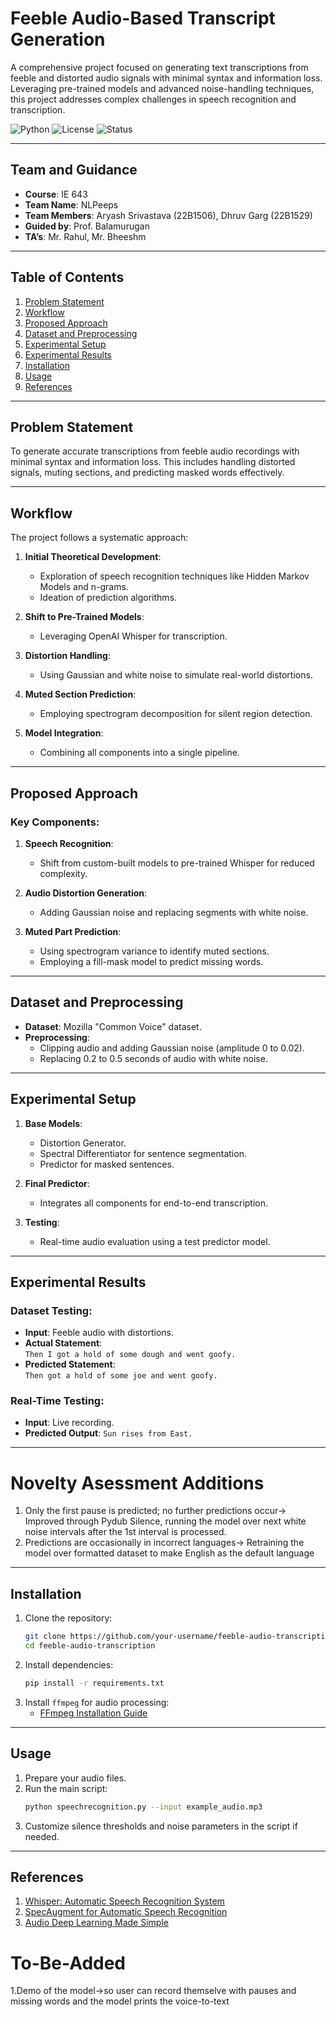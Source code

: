# Feeble Audio-Based Transcript Generation
A comprehensive project focused on generating text transcriptions from feeble and distorted audio signals with minimal syntax and information loss. Leveraging pre-trained models and advanced noise-handling techniques, this project addresses complex challenges in speech recognition and transcription.

![Python](https://img.shields.io/badge/python-3.9%2B-blue)
![License](https://img.shields.io/badge/license-MIT-green)
![Status](https://img.shields.io/badge/status-active-brightgreen)

---

## Team and Guidance
- **Course**: IE 643
- **Team Name**: NLPeeps
- **Team Members**: Aryash Srivastava (22B1506), Dhruv Garg (22B1529)
- **Guided by**: Prof. Balamurugan  
- **TA’s**: Mr. Rahul, Mr. Bheeshm

---

## Table of Contents
1. [Problem Statement](#problem-statement)
2. [Workflow](#workflow)
3. [Proposed Approach](#proposed-approach)
4. [Dataset and Preprocessing](#dataset-and-preprocessing)
5. [Experimental Setup](#experimental-setup)
6. [Experimental Results](#experimental-results)
7. [Installation](#installation)
8. [Usage](#usage)
9. [References](#references)

---

## Problem Statement
To generate accurate transcriptions from feeble audio recordings with minimal syntax and information loss. This includes handling distorted signals, muting sections, and predicting masked words effectively.

---

## Workflow
The project follows a systematic approach:
1. **Initial Theoretical Development**:
   - Exploration of speech recognition techniques like Hidden Markov Models and n-grams.
   - Ideation of prediction algorithms.

2. **Shift to Pre-Trained Models**:
   - Leveraging OpenAI Whisper for transcription.

3. **Distortion Handling**:
   - Using Gaussian and white noise to simulate real-world distortions.

4. **Muted Section Prediction**:
   - Employing spectrogram decomposition for silent region detection.

5. **Model Integration**:
   - Combining all components into a single pipeline.

---

## Proposed Approach
### Key Components:
1. **Speech Recognition**:
   - Shift from custom-built models to pre-trained Whisper for reduced complexity.
   
2. **Audio Distortion Generation**:
   - Adding Gaussian noise and replacing segments with white noise.

3. **Muted Part Prediction**:
   - Using spectrogram variance to identify muted sections.
   - Employing a fill-mask model to predict missing words.

---

## Dataset and Preprocessing
- **Dataset**: Mozilla "Common Voice" dataset.
- **Preprocessing**:
  - Clipping audio and adding Gaussian noise (amplitude 0 to 0.02).
  - Replacing 0.2 to 0.5 seconds of audio with white noise.

---

## Experimental Setup
1. **Base Models**:
   - Distortion Generator.
   - Spectral Differentiator for sentence segmentation.
   - Predictor for masked sentences.

2. **Final Predictor**:
   - Integrates all components for end-to-end transcription.

3. **Testing**:
   - Real-time audio evaluation using a test predictor model.

---

## Experimental Results
### Dataset Testing:
- **Input**: Feeble audio with distortions.
- **Actual Statement**:  
  `Then I got a hold of some dough and went goofy.`
- **Predicted Statement**:  
  `Then got a hold of some joe and went goofy.`

### Real-Time Testing:
- **Input**: Live recording.  
- **Predicted Output**: `Sun rises from East.`

---

# Novelty Asessment Additions
1. Only the first pause is predicted; no further predictions occur-> Improved through Pydub Silence, running the model over next white noise intervals after the 1st interval is processed.
2. Predictions are occasionally in incorrect languages-> Retraining the model over formatted dataset to make English as the default language
---

## Installation
1. Clone the repository:
    ```bash
    git clone https://github.com/your-username/feeble-audio-transcription.git
    cd feeble-audio-transcription
    ```
2. Install dependencies:
    ```bash
    pip install -r requirements.txt
    ```
3. Install `ffmpeg` for audio processing:
    - [FFmpeg Installation Guide](https://ffmpeg.org/download.html)

---

## Usage
1. Prepare your audio files.
2. Run the main script:
    ```bash
    python speechrecognition.py --input example_audio.mp3
    ```
3. Customize silence thresholds and noise parameters in the script if needed.

---

## References
1. [Whisper: Automatic Speech Recognition System](https://github.com/openai/whisper)
2. [SpecAugment for Automatic Speech Recognition](https://ar5iv.labs.arxiv.org/html/1810.04826)
3. [Audio Deep Learning Made Simple](https://towardsdatascience.com/audio-deep-learning-made-simple-part-2-why-mel-spectrograms-perform-better-aad889a93505)

# To-Be-Added
1.Demo of the model->so user can record themselve with pauses and missing words and the model prints the voice-to-text

